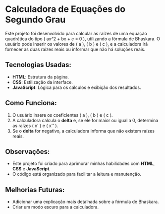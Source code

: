 # Calculadora de Equações do Segundo Grau

Este projeto foi desenvolvido para calcular as raízes de uma equação quadrática do tipo \( ax^2 + bx + c = 0 \), utilizando a fórmula de Bhaskara. O usuário pode inserir os valores de \( a \), \( b \) e \( c \), e a calculadora irá fornecer as duas raízes reais ou informar que não há soluções reais.

## Tecnologias Usadas:
- **HTML**: Estrutura da página.  
- **CSS**: Estilização da interface.  
- **JavaScript**: Lógica para os cálculos e exibição dos resultados.  

## Como Funciona:
1. O usuário insere os coeficientes \( a \), \( b \) e \( c \).  
2. A calculadora calcula o **delta** e, se ele for maior ou igual a 0, determina as raízes \( x' \) e \( x'' \).  
3. Se o **delta** for negativo, a calculadora informa que não existem raízes reais.  

## Observações:
- Este projeto foi criado para aprimorar minhas habilidades com **HTML**, **CSS** e **JavaScript**.  
- O código está organizado para facilitar a leitura e manutenção.  

## Melhorias Futuras:
- Adicionar uma explicação mais detalhada sobre a fórmula de Bhaskara.  
- Criar um modo escuro para a calculadora.  
